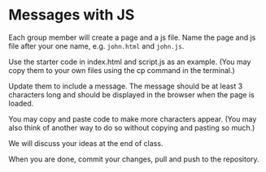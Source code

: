 # Messages with JS

Each group member will create a page and a js file. Name the page and js file after your one name, e.g. `john.html` and `john.js`.

Use the starter code in index.html and script.js as an example. (You may copy them to your own files using the cp command in the terminal.)

Update them to include a message. The message should be at least 3 characters long and should be displayed in the browser when the page is loaded.

You may copy and paste code to make more characters appear. (You may also think of another way to do so without copying and pasting so much.)

We will discuss your ideas at the end of class.

When you are done, commit your changes, pull and push to the repository.
